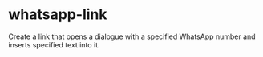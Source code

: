 # whatsapp-link
Create a link that opens a dialogue with a specified WhatsApp number and inserts specified text into it.
